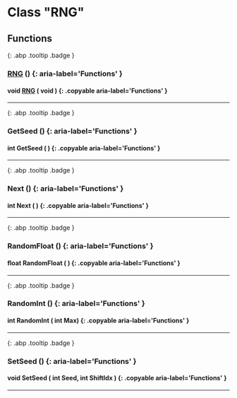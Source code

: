 # Class "RNG"
## Functions
[ ](#){: .abp .tooltip .badge }
### [RNG](../RNG) () {: aria-label='Functions' }
#### void [RNG](../RNG) ( void )  {: .copyable aria-label='Functions' }

___ 
[ ](#){: .abp .tooltip .badge }
### GetSeed () {: aria-label='Functions' }
#### int GetSeed ( )  {: .copyable aria-label='Functions' }

___ 
[ ](#){: .abp .tooltip .badge }
### Next () {: aria-label='Functions' }
#### int Next ( )  {: .copyable aria-label='Functions' }

___ 
[ ](#){: .abp .tooltip .badge }
### RandomFloat () {: aria-label='Functions' }
#### float RandomFloat ( )  {: .copyable aria-label='Functions' }

___ 
[ ](#){: .abp .tooltip .badge }
### RandomInt () {: aria-label='Functions' }
#### int RandomInt ( int Max)  {: .copyable aria-label='Functions' }

___ 
[ ](#){: .abp .tooltip .badge }
### SetSeed () {: aria-label='Functions' }
#### void SetSeed ( int Seed, int ShiftIdx )  {: .copyable aria-label='Functions' }

___ 
